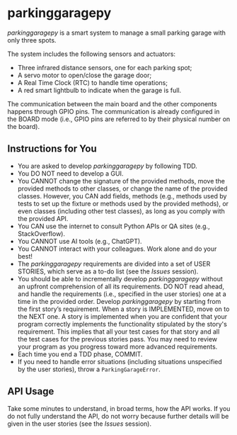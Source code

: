 # parkinggaragepy
_parkinggaragepy_ is a smart system to manage a small parking garage with only three spots.

The system includes the following sensors and actuators:
* Three infrared distance sensors, one for each parking spot;
* A servo motor to open/close the garage door;
* A Real Time Clock (RTC) to handle time operations;
* A red smart lightbulb to indicate when the garage is full.

The communication between the main board and the other components happens through GPIO pins. The communication is already configured in the BOARD mode (i.e., GPIO pins are referred to by their physical number on the board).

## Instructions for You
* You are asked to develop _parkinggaragepy_ by following TDD.
* You DO NOT need to develop a GUI.
* You CANNOT change the signature of the provided methods, move the provided methods to other classes, or change the name of the provided classes. However, you CAN add fields, methods (e.g., methods used by tests to set up the fixture or methods used by the provided methods), or even classes (including other test classes), as long as you comply with the provided API.
* You CAN use the internet to consult Python APIs or QA sites (e.g., StackOverflow).
* You CANNOT use AI tools (e.g., ChatGPT).
* You CANNOT interact with your colleagues. Work alone and do your best!
* The _parkinggaragepy_ requirements are divided into a set of USER STORIES, which serve as a to-do list (see the _Issues_ session).
* You should be able to incrementally develop _parkinggaragepy_ without an upfront comprehension of all its requirements. DO NOT read ahead, and handle the requirements (i.e., specified in the user stories) one at a time in the provided order. Develop _parkinggaragepy_ by starting from the first story’s requirement. When a story is IMPLEMENTED, move on to the NEXT one. A story is implemented when you are confident that your program correctly implements the functionality stipulated by the story's requirement. This implies that all your test cases for that story and all the test cases for the previous stories pass. You may need to review your program as you progress toward more advanced requirements.
* Each time you end a TDD phase, COMMIT.
* If you need to handle error situations (including situations unspecified by the user stories), throw a `ParkingGarageError`.

## API Usage
Take some minutes to understand, in broad terms, how the API works. If you do not fully understand the API, do not worry because further details will be given in the user stories (see the _Issues_ session).
